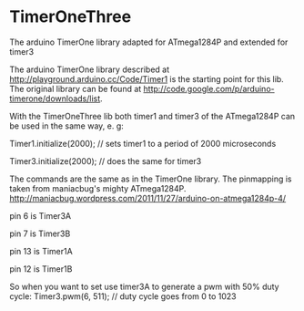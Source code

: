 TimerOneThree
=============

The arduino TimerOne library adapted for ATmega1284P and extended for timer3

The arduino TimerOne library described at http://playground.arduino.cc/Code/Timer1 is the starting point for this lib. The original library can be found at http://code.google.com/p/arduino-timerone/downloads/list.

With the TimerOneThree lib both timer1 and timer3 of the ATmega1284P can be used in the same way, e. g:

Timer1.initialize(2000); // sets timer1 to a period of 2000 microseconds

Timer3.initialize(2000); // does the same for timer3

The commands are the same as in the TimerOne library. The pinmapping is taken from maniacbug's mighty ATmega1284P. http://maniacbug.wordpress.com/2011/11/27/arduino-on-atmega1284p-4/

  pin 6 is Timer3A
  
  pin 7 is Timer3B

  pin 13 is Timer1A

  pin 12 is Timer1B

So when you want to set use timer3A to generate a pwm with 50% duty cycle:
Timer3.pwm(6, 511);  // duty cycle goes from 0 to 1023
